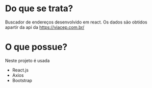 # Do que se trata?

Buscador de endereços desenvolvido em react. Os dados são obtidos apartir da api da https://viacep.com.br/

# O que possue?

Neste projeto é usada

* React.js
* Axios
* Bootstrap
